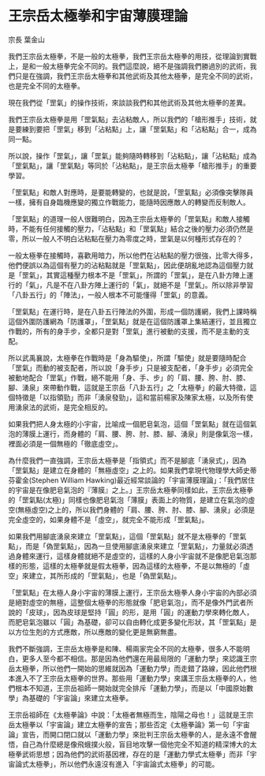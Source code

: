 # 王宗岳太極拳和宇宙薄膜理論

宗長
葉金山

我們王宗岳太極拳，不是一般的太極拳，我們王宗岳太極拳的用技，從理論到實戰上，是和一般太極拳完全不同的。我們這麼說，絕不是強調我們勝過別的武術，我們只是在強調，我們王宗岳太極拳和其他武術及其他太極拳，是完全不同的武術，也是完全不同的太極拳。

現在我們從「罡氣」的操作技術，來談談我們和其他武術及其他太極拳的差異。

我們王宗岳太極拳是用「罡氣點」去沾粘敵人，所以我們的「槍形推手」技術，就是要練到要把「罡氣」移到「沾粘點」上，讓「罡氣點」和「沾粘點」合一，成為同一點。

所以說，操作「罡氣」，讓「罡氣」能夠隨時轉移到「沾粘點」，讓「沾粘點」成為「罡氣點」，讓「罡氣點」等同於「沾粘點」，是王宗岳太極拳「槍形推手」的重要學習。

「罡氣點」和敵人對應時，是要能轉變的，也就是說，「罡氣點」必須像突擊隊員一樣，擁有自身臨機應變的獨立作戰能力，能隨時因應敵人的轉變而反制敵人。

「罡氣點」的道理一般人很難明白，因為王宗岳太極拳的「罡氣點」和敵人接觸時，不能有任何接觸的壓力，「沾粘點」和「罡氣點」結合之後的壓力必須仍然是零，所以一般人不明白沾粘點在壓力為零度之時，罡氣是以何種形式存在的？

一般太極拳在接觸時，喜歡用暗力，所以他們在沾粘點的壓力很強，比零大得多，他們便誤以為這個有壓力的沾粘點就是「罡氣點」，因此便胡亂地認為這個壓力就是「罡氣」，其實這種壓力根本不是「罡氣」，所謂的「罡氣」，是在八卦方陣上運行的「氣」，凡是不在八卦方陣上運行的「氣」，就絕不是「罡氣」。所以除非學習「八卦五行」的「陣法」，一般人根本不可能懂得「罡氣」的意義。

「罡氣點」在運行時，是在八卦五行陣法的外圍，形成一個防護網，我們上課時稱這個外圍防護網為「防護罩」，「罡氣點」就是在這個防護罩上集結運行，並且獨立作戰的，所有的身手步，全都只是對「罡氣」進行被動的支援，而不是主動的支配。

所以武禹襄說，太極拳在作戰時是「身為驅使」，所謂「驅使」就是要隨時配合「罡氣」而動的被支配者，所以說「身手步」只是被支配者，「身手步」必須完全被動地配合「罡氣」作戰，絕不能用「身、手、步」的「肩、腰、胯、肘、膝、腳、湧泉」來帶動作戰，這就是王宗岳「八卦五行」之「太極拳」的最大特徵，這個特徵是「以指領勁」而非「湧泉發勁」，這和當前楊家及陳家太極，以及所有使用湧泉法的武術，是完全相反的。

如果我們把人身太極的小宇宙，比喻成一個肥皂氣泡，這個「罡氣點」就在這個氣泡的薄膜上運行，而身體的「肩、腰、胯、肘、膝、腳、湧泉」則是像氣泡一樣，裡面必須是一個無極的「徹底虛空」。

為什麼我們一直強調，王宗岳太極拳是「指領式」而不是腳底「湧泉式」，因為「罡氣點」是建立在身體的「無極虛空」之上的。如果我們拿現代物理學大師史蒂芬霍金(Stephen William Hawking)最近經常談論的「宇宙薄膜理論」：「我們居住的宇宙是在像肥皂氣泡的『薄膜』之上。」王宗岳太極拳同樣如此，王宗岳太極拳的「罡氣點(太極)」同樣也像肥皂氣泡「薄膜」表面上的物質，是建立在氣泡的虛空(無極虛空)之上的，所以我們身體的「肩、腰、胯、肘、膝、腳、湧泉」必須是完全虛空的，如果身體不是「虛空」，就完全不能形成「罡氣點」。

如果我們用腳底湧泉來建立「罡氣點」，這個「罡氣點」就不是太極拳的「罡氣點」，而是「偽罡氣點」，因為一旦使用腳底湧泉來建立「罡氣點」，力量就必須透過身體來運行，這樣身體就絕不是虛空的，這樣的人身小宇宙就不是像肥皂氣泡那樣的形態，這樣的太極拳就是假太極拳，因為這樣的太極拳，不是以無極的「虛空」來建立，其所形成的「罡氣點」，也是「偽罡氣點」。

「罡氣點」在太極人身小宇宙的薄膜上運行，王宗岳太極拳人身小宇宙的內部必須是絕對虛空的無極，這整個太極拳的形態就像「肥皂氣泡」，而不是像外門武者所說的「皮球」，因為皮球是堅持「圓」的形，是用「圓」的運動力學來轉化敵人，而肥皂氣泡雖以「圓」為基礎，卻可以自由轉化成更多變化形狀，其「罡氣點」是以方位生剋的方式應敵，所以應敵的變化更是無窮無盡。

我們不斷強調，王宗岳太極拳是和陳、楊兩家完全不同的太極拳，很多人不能明白，更多人至今都不相信。那是因為他們還在用最局限的「運動力學」來認識王宗岳太極拳，所以他們一開始的思維就因為「運動力學」而走錯了路線，因此他們根本進入不了王宗岳太極拳的世界。那些用「運動力學」來講王宗岳太極拳的人，他們根本不知道，王宗岳祖師一開始就完全排斥「運動力學」，而是以「中國原始數學」為基礎的「宇宙論」來建立太極拳。

王宗岳祖師在《太極拳論》中說：「太極者無極而生，陰陽之母也！」這就是王宗岳太極拳以「宇宙論」建立太極拳的宣告；那些否定《太極拳論》第一句「宇宙論」宣告，而開口閉口就以「運動力學」來批判王宗岳太極拳的人，是永遠不會醒悟，自己為什麼總是像飛蛾撲火般，盲目地攻擊一個他完全不知道的精深博大的太極拳武術思想；因為他們的武術基因裡，存在的是「運動力學式太極拳」而非「宇宙論式太極拳」，所以他們永遠沒有進入「宇宙論式太極拳」的可能。